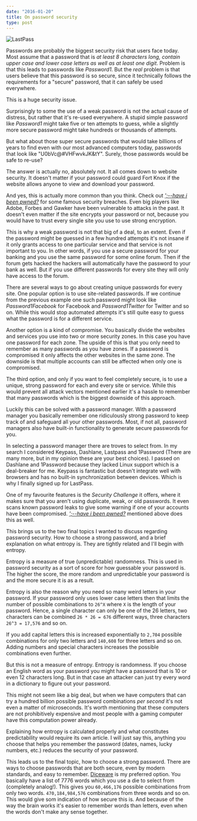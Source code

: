 ```yaml
---
date: "2016-01-20"
title: On password security
type: post
---
```


![LastPass](/media/lastpass.png)

Passwords are probably the biggest security risk that users face today. Most assume that a password that is *at least 8 characters long, contain upper case and lower case letters as well as at least one digit*. Problem is that this leads to passwords like *Password1*. But the *real* problem is that users believe that this password is so secure, since it technically follows the requirements for a "secure" password, that it can safely be used everywhere.

This is a huge security issue.

Surprisingly to some the use of a weak password is not the actual cause of distress, but rather that it's re-used everywhere. A stupid simple password like *Password1* might take five or ten attempts to guess, while a slightly more secure password might take hundreds or thousands of attempts.

But what about those super secure passwords that would take billions of years to find even with our most advanced computers today, passwords that look like "U0bVc@#VHFwvkJK&tY". Surely, those passwords would be safe to re-use?

The answer is actually no, absolutely not. It all comes down to website security. It doesn't matter if your password could guard Fort Knox if the website allows anyone to view and download your password.

And yes, this is actually more common than you think. Check out [*';--have i been pwned?*](https://haveibeenpwned.com/) for some famous security breaches. Even big players like Adobe, Forbes and Gawker have been vulnerable to attacks in the past. It doesn't even matter if the site encrypts your password or not, because you would have to trust every single site you use to use strong encryption.

This is why a weak password is not that big of a deal, to an extent. Even if the password might be guessed in a few hundred attempts it's not insane if it only grants access to one particular service and that service is not important to you. In other words, if you use a secure password for your banking and you use the same password for some online forum. Then if the forum gets hacked the hackers will automatically have the password to your bank as well. But if you use different passwords for every site they will only have access to the forum.

There are several ways to go about creating unique passwords for every site. One popular option is to use site-related passwords. If we continue from the previous example one such password might look like *Password1Facebook* for Facebook and *Password1Twitter* for Twitter and so on. While this would stop automated attempts it's still quite easy to guess what the password is for a different service.

Another option is a kind of compromise. You basically divide the websites and services you use into two or more security zones. In this case you have one password for each zone. The upside of this is that you only need to remember as many passwords as you have zones. If a password is compromised it only affects the other websites in the same zone. The downside is that multiple accounts can still be affected when only one is compromised.

The third option, and only if you want to feel completely secure, is to use a unique, strong password for each and every site or service. While this would prevent all attack vectors mentioned earlier it's a hassle to remember that many passwords which is the biggest downside of this approach.

Luckily this can be solved with a password manager. With a password manager you basically remember one ridiculously strong password to keep track of and safeguard all your other passwords. Most, if not all, password managers also have built-in functionality to generate secure passwords for you.

In selecting a password manager there are troves to select from. In my search I considered Keypass, Dashlane, Lastpass and 1Password (There are many more, but in my opinion these are your best choices). I passed on Dashlane and 1Password because they lacked Linux support which is a deal-breaker for me. Keypass is fantastic but doesn't integrate well with browsers and has no built-in synchronization between devices. Which is why I finally signed up for LastPass.

One of my favourite features is the *Security Challenge* it offers, where it makes sure that you aren't using duplicate, weak, or old passwords. It even scans known password leaks to give some warning if one of your accounts have been compromised. [*';--have i been pwned?*](https://haveibeenpwned.com/) mentioned above does this as well.

This brings us to the two final topics I wanted to discuss regarding password security. How to choose a strong password, and a brief explanation on what entropy is. They are tightly related and I'll begin with entropy.

Entropy is a measure of true (unpredictable) randomness. This is used in password security as a sort of score for how guessable your password is. The higher the score, the more random and unpredictable your password is and the more secure it is as a result.

Entropy is also the reason why you need so many weird letters in your password. If your password only uses lower case letters then that limits the number of possible combinations to `26^X` where `X` is the length of your password. Hence, a single character can only be one of the 26 letters, two characters can be combined `26 * 26 = 676` different ways, three characters `26^3 = 17,576` and so on.

If you add capital letters this is increased exponentially to `2,704` possible combinations for only two letters and `140,608` for three letters and so on. Adding numbers and special characters increases the possible combinations even further.

But this is not a measure of entropy. Entropy is randomness. If you choose an English word as your password you might have a password that is 10 or even 12 characters long. But in that case an attacker can just try every word in a dictionary to figure out your password.

This might not seem like a big deal, but when we have computers that can try a hundred billion possible password combinations *per second* it's not even a matter of microseconds. It's worth mentioning that these computers are not prohibitively expensive and most people with a gaming computer have this computation power already.

Explaining how entropy is calculated properly and what constitutes predictability would require its own article. I will just say this, anything you choose that helps you remember the password (dates, names, lucky numbers, etc.) reduces the security of your password.

This leads us to the final topic, how to choose a strong password. There are ways to choose passwords that are both secure, even by modern standards, and easy to remember. [Diceware](http://world.std.com/~reinhold/diceware.html) is my preferred option. You basically have a list of 7776 words which you use a die to select from (completely analog!). This gives you `60,466,176` possible combinations from only two words. `470,184,984,576` combinations from three words and so on. This would give som indication of how secure this is. And because of the way the brain works it's easier to remember words than letters, even when the words don't make any sense together.
